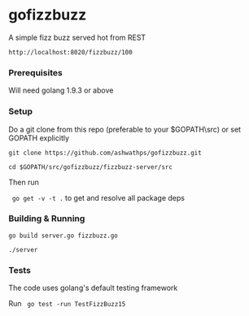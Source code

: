 # gofizzbuzz
A simple fizz buzz served hot from REST

`http://localhost:8020/fizzbuzz/100`

### Prerequisites

Will need golang 1.9.3 or above

### Setup

Do a git clone from this repo (preferable to your $GOPATH\src) or set GOPATH explicitly

```
git clone https://github.com/ashwathps/gofizzbuzz.git

cd $GOPATH/src/gofizzbuzz/fizzbuzz-server/src

```
Then run

` go get -v -t .` to get and resolve all package deps

### Building & Running

```
go build server.go fizzbuzz.go

./server

```

### Tests
The code uses golang's default testing framework

Run ` go test -run TestFizzBuzz15`

